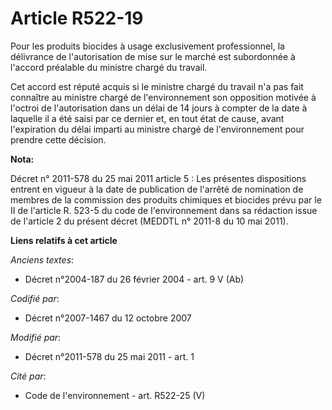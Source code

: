 # Article R522-19

Pour les produits biocides à usage exclusivement professionnel, la délivrance de l'autorisation de mise sur le marché est
subordonnée à l'accord préalable du ministre chargé du travail.

Cet accord est réputé acquis si le ministre chargé du travail n'a pas fait connaître au ministre chargé de l'environnement
son opposition motivée à l'octroi de l'autorisation dans un délai de 14 jours à compter de la date à laquelle il a été saisi
par ce dernier et, en tout état de cause, avant l'expiration du délai imparti au ministre chargé de l'environnement pour
prendre cette décision.

**Nota:**

Décret n° 2011-578 du 25 mai 2011 article 5 : Les présentes dispositions entrent en vigueur à la date de publication de
l'arrêté de nomination de membres de la commission des produits chimiques et biocides prévu par le II de l'article R. 523-5
du code de l'environnement dans sa rédaction issue de l'article 2 du présent décret (MEDDTL n° 2011-8 du 10 mai 2011).

**Liens relatifs à cet article**

_Anciens textes_:

  - Décret n°2004-187 du 26 février 2004 - art. 9 V (Ab)

_Codifié par_:

  - Décret n°2007-1467 du 12 octobre 2007

_Modifié par_:

  - Décret n°2011-578 du 25 mai 2011 - art. 1

_Cité par_:

  - Code de l'environnement - art. R522-25 (V)
